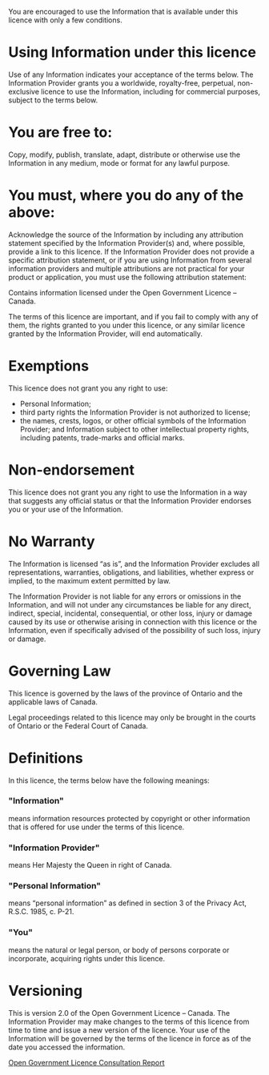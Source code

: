 You are encouraged to use the Information that is available under this licence with only a few conditions.

# Using Information under this licence

Use of any Information indicates your acceptance of the terms below.
The Information Provider grants you a worldwide, royalty-free, perpetual, non-exclusive licence to use the Information, including for commercial purposes, subject to the terms below.

# You are free to:

Copy, modify, publish, translate, adapt, distribute or otherwise use the Information in any medium, mode or format for any lawful purpose.

# You must, where you do any of the above:

Acknowledge the source of the Information by including any attribution statement specified by the Information Provider(s) and, where possible, provide a link to this licence.
If the Information Provider does not provide a specific attribution statement, or if you are using Information from several information providers and multiple attributions are not practical for your product or application, you must use the following attribution statement:

Contains information licensed under the Open Government Licence – Canada.

The terms of this licence are important, and if you fail to comply with any of them, the rights granted to you under this licence, or any similar licence granted by the Information Provider, will end automatically.

# Exemptions

This licence does not grant you any right to use:

* Personal Information;
* third party rights the Information Provider is not authorized to license;
* the names, crests, logos, or other official symbols of the Information Provider; and Information subject to other intellectual property rights, including patents, trade-marks and official marks.

# Non-endorsement

This licence does not grant you any right to use the Information in a way that suggests any official status or that the Information Provider endorses you or your use of the Information.

# No Warranty

The Information is licensed “as is”, and the Information Provider excludes all representations, warranties, obligations, and liabilities, whether express or implied, to the maximum extent permitted by law.

The Information Provider is not liable for any errors or omissions in the Information, and will not under any circumstances be liable for any direct, indirect, special, incidental, consequential, or other loss, injury or damage caused by its use or otherwise arising in connection with this licence or the Information, even if specifically advised of the possibility of such loss, injury or damage.

# Governing Law

This licence is governed by the laws of the province of Ontario and the applicable laws of Canada.

Legal proceedings related to this licence may only be brought in the courts of Ontario or the Federal Court of Canada.

# Definitions

In this licence, the terms below have the following meanings:

### "Information"
means information resources protected by copyright or other information that is offered for use under the terms of this licence.
### "Information Provider"
means Her Majesty the Queen in right of Canada.
### "Personal Information"
means “personal information” as defined in section 3 of the Privacy Act, R.S.C. 1985, c. P-21.
### "You"
means the natural or legal person, or body of persons corporate or incorporate, acquiring rights under this licence.

# Versioning

This is version 2.0 of the Open Government Licence – Canada. The Information Provider may make changes to the terms of this licence from time to time and issue a new version of the licence. Your use of the Information will be governed by the terms of the licence in force as of the date you accessed the information.

[Open Government Licence Consultation Report](http://open.canada.ca/en/open-government-licence-consultation-report)
